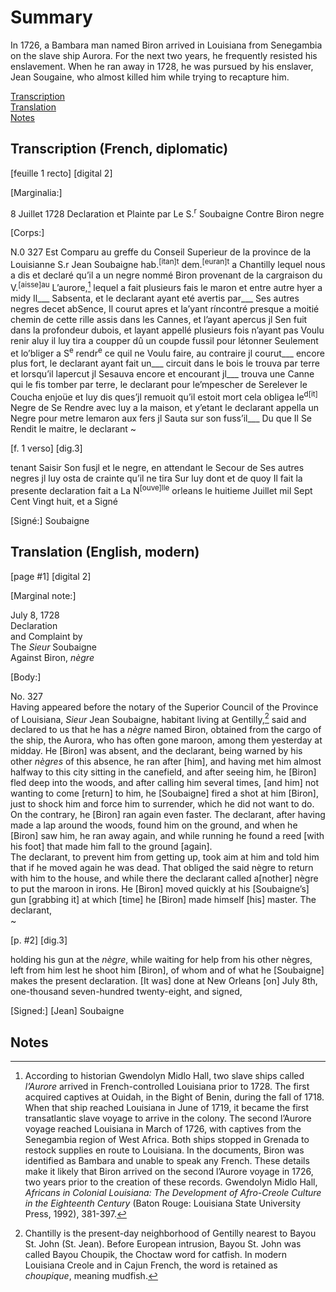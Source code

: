 # Summary  
In 1726, a Bambara man named Biron arrived in Louisiana from Senegambia on the slave ship Aurora. For the next two years, he frequently resisted his enslavement. When he ran away in 1728, he was pursued by his enslaver, Jean Sougaine, who almost killed him while trying to recapture him.  
  
[Transcription](#transcription-(French,-diplomatic))  
[Translation](#translation-(English,-modern))  
[Notes](#notes)  
  
## Transcription (French, diplomatic)

[feuille 1 recto] [digital 2]


[Marginalia:] 

8 Juillet 1728
Declaration
et Plainte par
Le S.<sup>r</sup> Soubaigne
Contre Biron negre


[Corps:]

N.0 327
Est Comparu au greffe du Conseil Superieur
de la province de la Louisianne S.r Jean Soubaigne
hab.<sup>[itan]t</sup> dem.<sup>[euran]t</sup> a Chantilly lequel nous a dis et declaré 
qu’il a un negre nommé Biron provenant de la
cargraison du V.<sup>[aisse]au</sup> L’aurore,[^i] lequel a fait plusieurs 
fais le maron et entre autre hyer a midy Il___
Sabsenta, et le declarant ayant eté avertis par___
Ses autres negres decet abSence, Il courut apres
et la’yant ríncontré presque a moitié chemin de
cette rille assis dans les Cannes, et l’ayant apercus 
jl Sen fuit dans la profondeur dubois, et layant 
appellé plusieurs fois n’ayant pas Voulu renir
aluy il luy tira a coupper dû un coupde fussil 
pour létonner Seulement et lo’bliger a S<sup>e</sup> rendr<sup>e</sup> 
ce quil ne Voulu faire, au contraire jl courut___
encore plus fort, le declarant ayant fait un___ 
circuit dans le bois le trouva par terre et lorsqu’il 
lapercut jl Sesauva encore et encourant jl___ 
trouva une Canne qui le fis tomber par terre,
le declarant pour le’mpescher de Serelever
le Coucha enjoüe et luy dis ques’jl remuoit 
qu’il estoit mort cela obligea le<sup>d[it]</sup> Negre
de Se Rendre avec luy a la maison, et y’etant
le declarant appella un Negre pour metre
lemaron aux fers jl Sauta sur son fuss’il___
Du que Il Se Rendit le maitre, le declarant
~


[f. 1 verso] [dig.3]


tenant Saisir Son fusjl et le negre, en attendant 
le Secour de Ses autres negres jl luy osta de
crainte qu’il ne tira Sur luy dont et de quoy
Il fait la presente declaration fait a 
La N<sup>[ouve]lle</sup> orleans le huitieme Juillet mil 
Sept Cent Vingt huit, et a Signé

[Signé:] Soubaigne 


## Translation (English, modern)  
    
  
[page #1] [digital 2]  
  
  
[Marginal note:]   
  
July 8, 1728  
Declaration  
and Complaint by  
The *Sieur* Soubaigne  
Against Biron, *nègre*  
  
[Body:]  
    
No. 327  
Having appeared before the notary of the Superior Council of the Province of Louisiana, *Sieur* Jean Soubaigne, habitant living at Gentilly,[^ii] said and declared to us that he has a *nègre* named Biron, obtained from  the cargo of the ship, the Aurora, who has often gone maroon, among them yesterday at midday. He [Biron] was absent, and the declarant, being warned by his other *nègres* of this absence, he ran after [him], and having met him almost halfway to this city sitting in the canefield, and after seeing him, he [Biron] fled deep into the woods, and after calling him several times, [and him] not wanting to come [return] to him, he [Soubaigne] fired a shot at him [Biron], just to shock him and force him to surrender, which he did not want to do. On the contrary, he [Biron] ran again even faster. The declarant, after having made a lap around the woods, found him on the ground, and when he [Biron] saw him, he ran away again, and while running he found a reed [with his foot] that made him fall to the ground [again].    
The declarant, to prevent him from getting up, took aim at him and told him that if he moved again he was dead. That obliged the said nègre to return with him to the house, and while there the declarant called a[nother] nègre to put the maroon in irons. He [Biron] moved quickly at his [Soubaigne’s] gun [grabbing it] at which [time] he [Biron] made himself [his] master. The declarant,  
~  
  
  
[p. #2] [dig.3]  
  
  
holding his gun at the *nègre*, while waiting for help from his other nègres, left from him lest he shoot him [Biron], of whom and of what he [Soubaigne] makes the present declaration. [It was] done at New Orleans [on] July 8th, one-thousand seven-hundred twenty-eight, and signed,  
  
[Signed:] [Jean] Soubaigne  
  
  
## Notes  
  
[^i]: According to historian Gwendolyn Midlo Hall, two slave ships called *l’Aurore* arrived in French-controlled Louisiana prior to 1728. The first acquired captives at Ouidah, in the Bight of Benin, during the fall of 1718. When that ship reached Louisiana in June of 1719, it became the first transatlantic slave voyage to arrive in the colony. The second l’Aurore voyage reached Louisiana in March of 1726, with captives from the Senegambia region of West Africa. Both ships stopped in Grenada to restock supplies en route to Louisiana. In the documents, Biron was identified as Bambara and unable to speak any French. These details make it likely that Biron arrived on the second l’Aurore voyage in 1726, two years prior to the creation of these records. Gwendolyn Midlo Hall, *Africans in Colonial Louisiana: The Development of Afro-Creole Culture in the Eighteenth Century* (Baton Rouge: Louisiana State University Press, 1992), 381-397.
  
[^ii]: Chantilly is the present-day neighborhood of Gentilly nearest to Bayou St. John (St. Jean). Before European intrusion, Bayou St. John was called Bayou Choupik, the Choctaw word for catfish. In modern Louisiana Creole and in Cajun French, the word is retained as *choupique*, meaning mudfish. 
